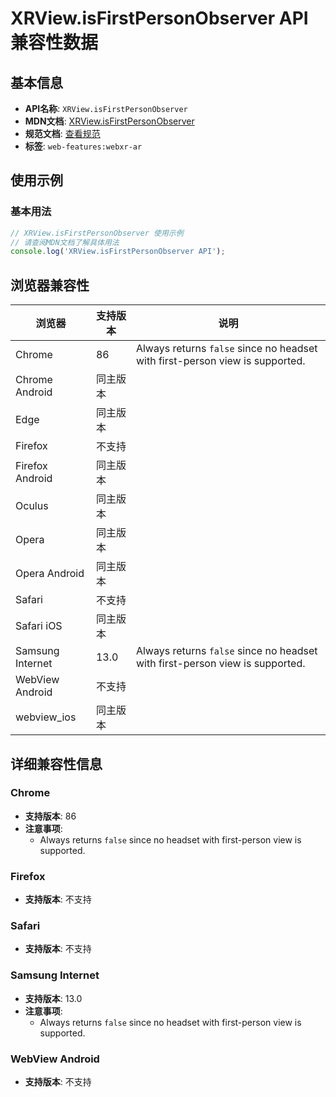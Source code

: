 # XRView.isFirstPersonObserver API 兼容性数据

## 基本信息

- **API名称**: `XRView.isFirstPersonObserver`
- **MDN文档**: [XRView.isFirstPersonObserver](https://developer.mozilla.org/docs/Web/API/XRView/isFirstPersonObserver)
- **规范文档**: [查看规范](https://immersive-web.github.io/webxr-ar-module/#dom-xrview-isfirstpersonobserver)
- **标签**: `web-features:webxr-ar`

## 使用示例

### 基本用法

```javascript
// XRView.isFirstPersonObserver 使用示例
// 请查阅MDN文档了解具体用法
console.log('XRView.isFirstPersonObserver API');
```

## 浏览器兼容性

| 浏览器 | 支持版本 | 说明 |
|--------|----------|------|
| Chrome | 86 | Always returns `false` since no headset with first-person view is supported. |
| Chrome Android | 同主版本 |  |
| Edge | 同主版本 |  |
| Firefox | 不支持 |  |
| Firefox Android | 同主版本 |  |
| Oculus | 同主版本 |  |
| Opera | 同主版本 |  |
| Opera Android | 同主版本 |  |
| Safari | 不支持 |  |
| Safari iOS | 同主版本 |  |
| Samsung Internet | 13.0 | Always returns `false` since no headset with first-person view is supported. |
| WebView Android | 不支持 |  |
| webview_ios | 同主版本 |  |

## 详细兼容性信息

### Chrome

- **支持版本**: 86
- **注意事项**:
  - Always returns `false` since no headset with first-person view is supported.

### Firefox

- **支持版本**: 不支持

### Safari

- **支持版本**: 不支持

### Samsung Internet

- **支持版本**: 13.0
- **注意事项**:
  - Always returns `false` since no headset with first-person view is supported.

### WebView Android

- **支持版本**: 不支持

